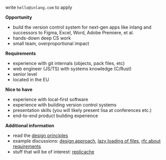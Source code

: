 write `hello@inlang.com` to apply

**Opportunity**

- build the version control system for next-gen apps like inlang and successors to Figma, Excel, Word, Adobe Premiere, et al.
- hands-down deep CS work
- small team, overproportional impact

**Requirements**

- experience with git internals (objects, pack files, etc)
- web engineer (JS/TS) with systems knowledge (C/Rust)
- senior level
- located in the EU

**Nice to have**

- experience with local-first software
- experience with building version control systems
- presentation skills (you will likely present lisa at conferences etc.)
- end-to-end product building experience

**Additional information**

- read the [design principles](https://github.com/inlang/inlang/blob/0c36a50b0594543acf5a86b4cbf534610eded082/source-code-git/design-principles.md)
- example discussions: [design approach](https://github.com/inlang/inlang/issues/836), [lazy loading of files](https://github.com/inlang/inlang/issues/915), [rfc about requirements](https://github.com/inlang/inlang/blob/main/rfcs/git-sdk-requirements/RFC.md)
- stuff that will be of interest: [replicache](https://pitch.com/public/a49fccb0-da65-4d64-966e-e519674d951f/9ba6d165-4062-4f66-85aa-9fb9f979e618)
